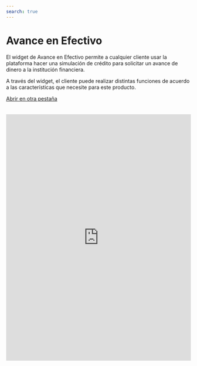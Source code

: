 ```yaml
---
search: true
---
```


# Avance en Efectivo

El widget de Avance en Efectivo permite a cualquier cliente usar la plataforma hacer una simulación de crédito para solicitar un avance de dinero a la institución financiera.

A través del widget, el cliente puede realizar distintas funciones de acuerdo a las características que necesite para este producto.

[Abrir en otra pestaña](https://widgets-es.modyo.com/personas/retail-cash-advance)
<iframe id="widgetFrame" src="https://widgets-es.modyo.com/personas/retail-cash-advance" width="100%"  frameBorder="0" style="min-height:670px;overflow:auto;margin-top:20px;"/>

En primera vista, el cliente podrá seleccionar las características del Avance en Efectivo y su pago para realizar la simulación.

| Funcionalidad    | Descripción                                                                                 |
|:-----------------|:--------------------------------------------------------------------------------------------|
| Origen           | Selecciona la tarjeta de la cual se extraerá el monto en efectiva.                          |
| Destino          | Muestra la cuenta de destino del efectivo que se solicita.                                  |
| Monto del Avance | Esa sección permite añadir el monto que se solicita en efectivo                             |
| Cuotas           | El cliente puede seleccionar la cantidad de cuotas en las que se pagará el monto solicitado |


### Simulación

Tras las características seleccionadas, el widget mostrará la simulación del avance y los detalles de los pagos que se realizarán.

| Funcionalidad           | Descripción                                                               |
|:------------------------|:--------------------------------------------------------------------------|
| Costo total del avance  | Muestra el monto de deuda que se aplicará en la tarjeta.                  |
| Valor de la cuota       | Muestra el valor de cada cuota que se cobrará según el tiempo solicitado. |
| Tasa de interés mensual | Se muestra la tasa de interés mensual del avance solicitado.              |
| Tasa de interés anual   | Se muestra la tasa de interés anual del avance solicitado.                |

<script>

  export default {
    mounted() {

      function setIframeHeightCO(id, ht) {
          var ifrm = document.getElementById(id);
          if(ifrm) {
            ifrm.style.height = ht + 4 + "px";
          }
      }
      // iframed document sends its height using postMessage
      function handleDocHeightMsg(e) {
          // check origin
          if ( e.origin === 'https://widgets-es.modyo.com' ) {
              // parse data
              var data = JSON.parse( e.data );

              console.log('data:', data)
              // check data object
              if ( data['docHeight'] ) {
                  setIframeHeightCO( 'widgetFrame', data['docHeight'] );
              } else {
                  setIframeHeightCO( 'widgetFrame', 700 );
              }
          }
      }

      // assign message handler
      if ( window.addEventListener ) {
          window.addEventListener('message', handleDocHeightMsg, false);
      }
    }
  }

</script>
